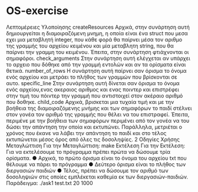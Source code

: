 # OS-exercise

Λεπτομέρειες Υλοποίησης
createResources
Αρχικά, στην συνάρτηση αυτή δημιουργείται η διαμοιραζόμενη μνημη, η οποία είναι ένα
struct που μεσα εχει μια μεταβλητή integer, που κάθε φορά θα παίρνει μέσα τον αριθμο της
γραμμής του αρχείου κειμένου και μία μεταβλητη string, που θα παίρνει την γραμμη του
κειμένου. Έπειτα, στην συνάρτηση φτιάχνονται οι σημαφόροι.
check_arguments
Στην συνάρτηση αυτή ελέγχεται αν υπάρχει το αρχειο που δόθηκε από την γραμμή εντολών
και αν τα ορίσματα είναι θετικά.
number_of_rows
Η συνάρτηση αυτή παίρνει σαν όρισμα το όνομα ενός αρχείου και μετράει το πλήθος των
γραμμών που βρίσκονται σε αυτο.
specific_line
Στην συνάρτηση αυτή δίνεται σαν όρισμα το όνομα ενός αρχείου,ενας ακεραιος αριθμος και
ενας ποιντερ και επιστρέφει στην τιμή του πόιντερ την γραμμή που αντιστοιχεί στον ακέραιο
αριθμό που δοθηκε.
child_code
Αρχικά, βρισκεται μια τυχαία τιμή και με την βοήθεια της διαμοιραζόμενης μνήμης και των
σημαφόρων το παιδί στέλνει στον γονέα τον αριθμό της γραμμής που θέλει να του
επιστραφεί. Έπειτα, περιμένε με την βοήθεια των σημαφόρων περιμένει από τον γονέα να
του δώσει την απάντηση την οποία και εκτυπώνει. Παράλληλα, μετριέται ο χρόνος που έκανε
να λάβει την απάντηση το παιδί και στο τέλος εκτυπώνεται μέσος όρος από όλες τις
δοσοληψίες.
2
Οδηγίες Χρήσης
Μεταγλώττιση
Για την Μεταγλώττιση: make
Εκτέλεση
Για την Εκτέλεση: Για να εκτελέσουμε το πρόγραμμα πρέπει πρώτα να δώσουμε τρία
ορίσματα.
● Αρχικά, το πρώτο όρισμα είναι το όνομα του αρχείου txt που θέλουμε να πάρει
το πρόγραμμα
● Δεύτερο όρισμα είναι το πλήθος των διεργασιών παιδιών
● Τέλος, πρέπει να δώσουμε τον αριθμό των δοσοληψιών στις οποίες
εμπλέκεται καθεμία εκ των διεργασιών-παιδιών.
Παράδειγμα: ./ask1 test.txt 20 1000